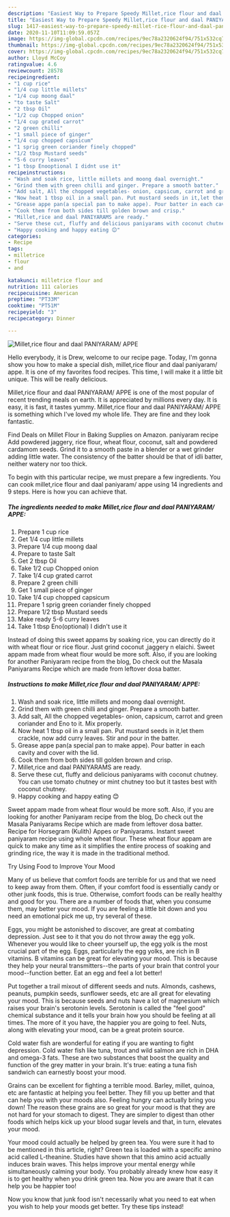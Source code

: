 ```yaml
---
description: "Easiest Way to Prepare Speedy Millet,rice flour and daal PANIYARAM/ APPE"
title: "Easiest Way to Prepare Speedy Millet,rice flour and daal PANIYARAM/ APPE"
slug: 1417-easiest-way-to-prepare-speedy-millet-rice-flour-and-daal-paniyaram-appe
date: 2020-11-10T11:09:59.057Z
image: https://img-global.cpcdn.com/recipes/9ec78a2320624f94/751x532cq70/milletrice-flour-and-daal-paniyaram-appe-recipe-main-photo.jpg
thumbnail: https://img-global.cpcdn.com/recipes/9ec78a2320624f94/751x532cq70/milletrice-flour-and-daal-paniyaram-appe-recipe-main-photo.jpg
cover: https://img-global.cpcdn.com/recipes/9ec78a2320624f94/751x532cq70/milletrice-flour-and-daal-paniyaram-appe-recipe-main-photo.jpg
author: Lloyd McCoy
ratingvalue: 4.6
reviewcount: 28578
recipeingredient:
- "1 cup rice"
- "1/4 cup little millets"
- "1/4 cup moong daal"
- "to taste Salt"
- "2 tbsp Oil"
- "1/2 cup Chopped onion"
- "1/4 cup grated carrot"
- "2 green chilli"
- "1 small piece of ginger"
- "1/4 cup chopped capsicum"
- "1 sprig green coriander finely chopped"
- "1/2 tbsp Mustard seeds"
- "5-6 curry leaves"
- "1 tbsp Enooptional I didnt use it"
recipeinstructions:
- "Wash and soak rice, little millets and moong daal overnight."
- "Grind them with green chilli and ginger. Prepare a smooth batter."
- "Add salt, All the chopped vegetables- onion, capsicum, carrot and green coriander and Eno to it. Mix properly."
- "Now heat 1 tbsp oil in a small pan. Put mustard seeds in it,let them crackle, now add curry leaves. Stir and pour in the batter."
- "Grease appe pan(a special pan to make appe). Pour batter in each cavity and cover with the lid."
- "Cook them from both sides till golden brown and crisp."
- "Millet,rice and daal PANIYARAMS are ready."
- "Serve these cut, fluffy and delicious paniyarams with coconut chutney. You can use tomato chutney or mint chutney too but it tastes best with coconut chutney."
- "Happy cooking and happy eating 😊"
categories:
- Recipe
tags:
- milletrice
- flour
- and

katakunci: milletrice flour and 
nutrition: 111 calories
recipecuisine: American
preptime: "PT33M"
cooktime: "PT51M"
recipeyield: "3"
recipecategory: Dinner

---
```



![Millet,rice flour and daal PANIYARAM/ APPE](https://img-global.cpcdn.com/recipes/9ec78a2320624f94/751x532cq70/milletrice-flour-and-daal-paniyaram-appe-recipe-main-photo.jpg)

Hello everybody, it is Drew, welcome to our recipe page. Today, I'm gonna show you how to make a special dish, millet,rice flour and daal paniyaram/ appe. It is one of my favorites food recipes. This time, I will make it a little bit unique. This will be really delicious.

Millet,rice flour and daal PANIYARAM/ APPE is one of the most popular of recent trending meals on earth. It is appreciated by millions every day. It is easy, it is fast, it tastes yummy. Millet,rice flour and daal PANIYARAM/ APPE is something which I've loved my whole life. They are fine and they look fantastic.

Find Deals on Millet Flour in Baking Supplies on Amazon. paniyaram recipe Add powdered jaggery, rice flour, wheat flour, coconut, salt and powdered cardamom seeds. Grind it to a smooth paste in a blender or a wet grinder adding little water. The consistency of the batter should be that of idli batter, neither watery nor too thick.


To begin with this particular recipe, we must prepare a few ingredients. You can cook millet,rice flour and daal paniyaram/ appe using 14 ingredients and 9 steps. Here is how you can achieve that.

<!--inarticleads1-->

##### The ingredients needed to make Millet,rice flour and daal PANIYARAM/ APPE:

1. Prepare 1 cup rice
1. Get 1/4 cup little millets
1. Prepare 1/4 cup moong daal
1. Prepare to taste Salt
1. Get 2 tbsp Oil
1. Take 1/2 cup Chopped onion
1. Take 1/4 cup grated carrot
1. Prepare 2 green chilli
1. Get 1 small piece of ginger
1. Take 1/4 cup chopped capsicum
1. Prepare 1 sprig green coriander finely chopped
1. Prepare 1/2 tbsp Mustard seeds
1. Make ready 5-6 curry leaves
1. Take 1 tbsp Eno(optional) I didn&#39;t use it


Instead of doing this sweet appams by soaking rice, you can directly do it with wheat flour or rice flour. Just grind coconut ,jaggery n elaichi. Sweet appam made from wheat flour would be more soft. Also, if you are looking for another Paniyaram recipe from the blog, Do check out the Masala Paniyarams Recipe which are made from leftover dosa batter. 

<!--inarticleads2-->

##### Instructions to make Millet,rice flour and daal PANIYARAM/ APPE:

1. Wash and soak rice, little millets and moong daal overnight.
1. Grind them with green chilli and ginger. Prepare a smooth batter.
1. Add salt, All the chopped vegetables- onion, capsicum, carrot and green coriander and Eno to it. Mix properly.
1. Now heat 1 tbsp oil in a small pan. Put mustard seeds in it,let them crackle, now add curry leaves. Stir and pour in the batter.
1. Grease appe pan(a special pan to make appe). Pour batter in each cavity and cover with the lid.
1. Cook them from both sides till golden brown and crisp.
1. Millet,rice and daal PANIYARAMS are ready.
1. Serve these cut, fluffy and delicious paniyarams with coconut chutney. You can use tomato chutney or mint chutney too but it tastes best with coconut chutney.
1. Happy cooking and happy eating 😊


Sweet appam made from wheat flour would be more soft. Also, if you are looking for another Paniyaram recipe from the blog, Do check out the Masala Paniyarams Recipe which are made from leftover dosa batter. Recipe for Horsegram (Kulith) Appes or Paniyarams. Instant sweet paniyaram recipe using whole wheat flour. These wheat flour appam are quick to make any time as it simplifies the entire process of soaking and grinding rice, the way it is made in the traditional method. 

Try Using Food to Improve Your Mood


Many of us believe that comfort foods are terrible for us and that we need to keep away from them. Often, if your comfort food is essentially candy or other junk foods, this is true. Otherwise, comfort foods can be really healthy and good for you. There are a number of foods that, when you consume them, may better your mood. If you are feeling a little bit down and you need an emotional pick me up, try several of these.

Eggs, you might be astonished to discover, are great at combating depression. Just see to it that you do not throw away the egg yolk. Whenever you would like to cheer yourself up, the egg yolk is the most crucial part of the egg. Eggs, particularly the egg yolks, are rich in B vitamins. B vitamins can be great for elevating your mood. This is because they help your neural transmitters--the parts of your brain that control your mood--function better. Eat an egg and feel a lot better!

Put together a trail mixout of different seeds and nuts. Almonds, cashews, peanuts, pumpkin seeds, sunflower seeds, etc are all great for elevating your mood. This is because seeds and nuts have a lot of magnesium which raises your brain's serotonin levels. Serotonin is called the "feel good" chemical substance and it tells your brain how you should be feeling at all times. The more of it you have, the happier you are going to feel. Nuts, along with elevating your mood, can be a great protein source.

Cold water fish are wonderful for eating if you are wanting to fight depression. Cold water fish like tuna, trout and wild salmon are rich in DHA and omega-3 fats. These are two substances that boost the quality and function of the grey matter in your brain. It's true: eating a tuna fish sandwich can earnestly boost your mood. 

Grains can be excellent for fighting a terrible mood. Barley, millet, quinoa, etc are fantastic at helping you feel better. They fill you up better and that can help you with your moods also. Feeling hungry can actually bring you down! The reason these grains are so great for your mood is that they are not hard for your stomach to digest. They are simpler to digest than other foods which helps kick up your blood sugar levels and that, in turn, elevates your mood.

Your mood could actually be helped by green tea. You were sure it had to be mentioned in this article, right? Green tea is loaded with a specific amino acid called L-theanine. Studies have shown that this amino acid actually induces brain waves. This helps improve your mental energy while simultaneously calming your body. You probably already knew how easy it is to get healthy when you drink green tea. Now you are aware that it can help you be happier too!

Now you know that junk food isn't necessarily what you need to eat when you wish to help your moods get better. Try  these tips  instead!

